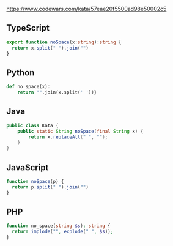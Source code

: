 https://www.codewars.com/kata/57eae20f5500ad98e50002c5

## TypeScript
```ts
export function noSpace(x:string):string {
  return x.split(" ").join("")
}
```

## Python
```python
def no_space(x):
    return "".join(x.split(' '))}
```

## Java
```java
public class Kata {
    public static String noSpace(final String x) {
        return x.replaceAll(" ", "");
    }
}
```

## JavaScript
```js
function noSpace(p) {
  return p.split(" ").join("")
}
```

## PHP
```php
function no_space(string $s): string {
  return implode("", explode(" ", $s));
}
```